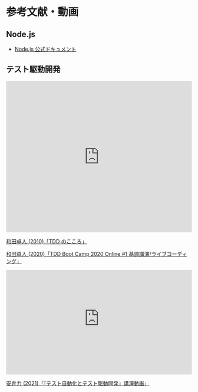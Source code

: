 # 参考文献・動画

## Node.js

- [Node.js 公式ドキュメント](https://nodejs.org/api/test.html)

## テスト駆動開発

<iframe
  src="https://www.slideshare.net/slideshow/embed_code/key/GcQ7SzVAQNOpWU"
  style="
    max-width: 595px;
    width: 100%;
    aspect-ratio: 595 / 485;
    border: 0;
  "
  allow="fullscreen"
></iframe>

[和田卓人 (2010)「TDD のこころ」](https://www.slideshare.net/t_wada/the-spirit-of-tdd)

[和田卓人 (2020)「TDD Boot Camp 2020 Online #1 基調講演/ライブコーディング」](https://www.youtube.com/watch?v=Q-FJ3XmFlT8)

<iframe
  src="https://www.youtube-nocookie.com/embed/vrbMKbdV6xY"
  style="
    width: 100%;
    aspect-ratio: 560 / 315;
    border: 0;
  "
  allowfullscreen
></iframe>

[安井力 (2021)「『テスト自動化とテスト駆動開発』講演動画」](https://www.youtube.com/watch?v=vrbMKbdV6xY)
